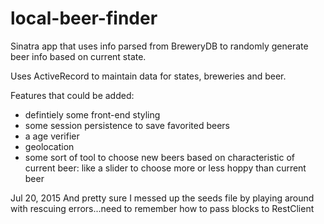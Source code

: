 # local-beer-finder

Sinatra app that uses info parsed from BreweryDB to randomly generate beer info based on current state.

Uses ActiveRecord to maintain data for states, breweries and beer.

Features that could be added: 
- defintiely some front-end styling
- some session persistence to save favorited beers 
- a age verifier
- geolocation
- some sort of tool to choose new beers based on characteristic of current beer: like a slider to choose more or less hoppy than current beer

Jul 20, 2015
And pretty sure I messed up the seeds file by playing around with rescuing errors...need to remember how to pass blocks to RestClient
